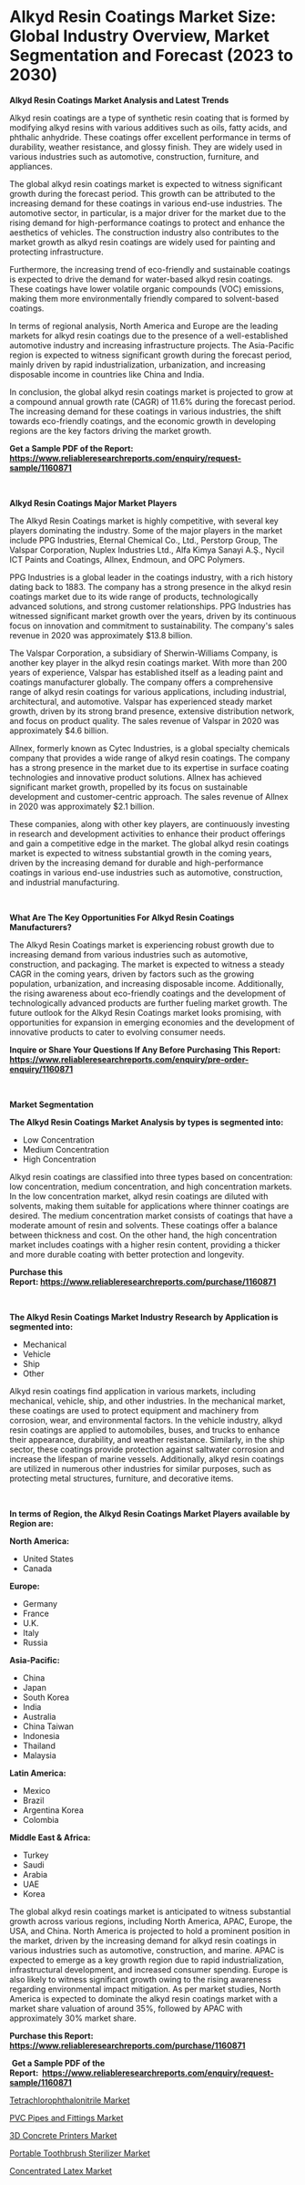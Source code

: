 <p><h1>Alkyd Resin Coatings Market Size: Global Industry Overview, Market Segmentation and Forecast (2023 to 2030)</h1></p><p><strong>Alkyd Resin Coatings Market Analysis and Latest Trends</strong></p>
<p><p>Alkyd resin coatings are a type of synthetic resin coating that is formed by modifying alkyd resins with various additives such as oils, fatty acids, and phthalic anhydride. These coatings offer excellent performance in terms of durability, weather resistance, and glossy finish. They are widely used in various industries such as automotive, construction, furniture, and appliances.</p><p>The global alkyd resin coatings market is expected to witness significant growth during the forecast period. This growth can be attributed to the increasing demand for these coatings in various end-use industries. The automotive sector, in particular, is a major driver for the market due to the rising demand for high-performance coatings to protect and enhance the aesthetics of vehicles. The construction industry also contributes to the market growth as alkyd resin coatings are widely used for painting and protecting infrastructure.</p><p>Furthermore, the increasing trend of eco-friendly and sustainable coatings is expected to drive the demand for water-based alkyd resin coatings. These coatings have lower volatile organic compounds (VOC) emissions, making them more environmentally friendly compared to solvent-based coatings.</p><p>In terms of regional analysis, North America and Europe are the leading markets for alkyd resin coatings due to the presence of a well-established automotive industry and increasing infrastructure projects. The Asia-Pacific region is expected to witness significant growth during the forecast period, mainly driven by rapid industrialization, urbanization, and increasing disposable income in countries like China and India.</p><p>In conclusion, the global alkyd resin coatings market is projected to grow at a compound annual growth rate (CAGR) of 11.6% during the forecast period. The increasing demand for these coatings in various industries, the shift towards eco-friendly coatings, and the economic growth in developing regions are the key factors driving the market growth.</p></p>
<p><strong>Get a Sample PDF of the Report:&nbsp; <a href="https://www.reliableresearchreports.com/enquiry/request-sample/1160871">https://www.reliableresearchreports.com/enquiry/request-sample/1160871</a></strong></p>
<p>&nbsp;</p>
<p><strong>Alkyd Resin Coatings Major Market Players</strong></p>
<p><p>The Alkyd Resin Coatings market is highly competitive, with several key players dominating the industry. Some of the major players in the market include PPG Industries, Eternal Chemical Co., Ltd., Perstorp Group, The Valspar Corporation, Nuplex Industries Ltd., Alfa Kimya Sanayi A.Ş., Nycil ICT Paints and Coatings, Allnex, Endmoun, and OPC Polymers.</p><p>PPG Industries is a global leader in the coatings industry, with a rich history dating back to 1883. The company has a strong presence in the alkyd resin coatings market due to its wide range of products, technologically advanced solutions, and strong customer relationships. PPG Industries has witnessed significant market growth over the years, driven by its continuous focus on innovation and commitment to sustainability. The company's sales revenue in 2020 was approximately $13.8 billion.</p><p>The Valspar Corporation, a subsidiary of Sherwin-Williams Company, is another key player in the alkyd resin coatings market. With more than 200 years of experience, Valspar has established itself as a leading paint and coatings manufacturer globally. The company offers a comprehensive range of alkyd resin coatings for various applications, including industrial, architectural, and automotive. Valspar has experienced steady market growth, driven by its strong brand presence, extensive distribution network, and focus on product quality. The sales revenue of Valspar in 2020 was approximately $4.6 billion.</p><p>Allnex, formerly known as Cytec Industries, is a global specialty chemicals company that provides a wide range of alkyd resin coatings. The company has a strong presence in the market due to its expertise in surface coating technologies and innovative product solutions. Allnex has achieved significant market growth, propelled by its focus on sustainable development and customer-centric approach. The sales revenue of Allnex in 2020 was approximately $2.1 billion.</p><p>These companies, along with other key players, are continuously investing in research and development activities to enhance their product offerings and gain a competitive edge in the market. The global alkyd resin coatings market is expected to witness substantial growth in the coming years, driven by the increasing demand for durable and high-performance coatings in various end-use industries such as automotive, construction, and industrial manufacturing.</p></p>
<p>&nbsp;</p>
<p><strong>What Are The Key Opportunities For Alkyd Resin Coatings Manufacturers?</strong></p>
<p><p>The Alkyd Resin Coatings market is experiencing robust growth due to increasing demand from various industries such as automotive, construction, and packaging. The market is expected to witness a steady CAGR in the coming years, driven by factors such as the growing population, urbanization, and increasing disposable income. Additionally, the rising awareness about eco-friendly coatings and the development of technologically advanced products are further fueling market growth. The future outlook for the Alkyd Resin Coatings market looks promising, with opportunities for expansion in emerging economies and the development of innovative products to cater to evolving consumer needs.</p></p>
<p><strong>Inquire or Share Your Questions If Any Before Purchasing This Report: <a href="https://www.reliableresearchreports.com/enquiry/pre-order-enquiry/1160871">https://www.reliableresearchreports.com/enquiry/pre-order-enquiry/1160871</a></strong></p>
<p>&nbsp;</p>
<p><strong>Market Segmentation</strong></p>
<p><strong>The Alkyd Resin Coatings Market Analysis by types is segmented into:</strong></p>
<p><ul><li>Low Concentration</li><li>Medium Concentration</li><li>High Concentration</li></ul></p>
<p><p>Alkyd resin coatings are classified into three types based on concentration: low concentration, medium concentration, and high concentration markets. In the low concentration market, alkyd resin coatings are diluted with solvents, making them suitable for applications where thinner coatings are desired. The medium concentration market consists of coatings that have a moderate amount of resin and solvents. These coatings offer a balance between thickness and cost. On the other hand, the high concentration market includes coatings with a higher resin content, providing a thicker and more durable coating with better protection and longevity.</p></p>
<p><strong>Purchase this Report:&nbsp;<a href="https://www.reliableresearchreports.com/purchase/1160871">https://www.reliableresearchreports.com/purchase/1160871</a></strong></p>
<p>&nbsp;</p>
<p><strong>The Alkyd Resin Coatings Market Industry Research by Application is segmented into:</strong></p>
<p><ul><li>Mechanical</li><li>Vehicle</li><li>Ship</li><li>Other</li></ul></p>
<p><p>Alkyd resin coatings find application in various markets, including mechanical, vehicle, ship, and other industries. In the mechanical market, these coatings are used to protect equipment and machinery from corrosion, wear, and environmental factors. In the vehicle industry, alkyd resin coatings are applied to automobiles, buses, and trucks to enhance their appearance, durability, and weather resistance. Similarly, in the ship sector, these coatings provide protection against saltwater corrosion and increase the lifespan of marine vessels. Additionally, alkyd resin coatings are utilized in numerous other industries for similar purposes, such as protecting metal structures, furniture, and decorative items.</p></p>
<p>&nbsp;</p>
<p><strong>In terms of Region, the Alkyd Resin Coatings Market Players available by Region are:</strong></p>
<p>
    <p> <strong> North America: </strong>
        <ul>
            <li>United States</li>
            <li>Canada</li>
        </ul>
        </p> 
    <p> <strong> Europe: </strong>
        <ul>
            <li>Germany</li>
            <li>France</li>
            <li>U.K.</li>
            <li>Italy</li>
            <li>Russia</li>
        </ul>
        </p> 
    <p> <strong> Asia-Pacific: </strong>
        <ul>
            <li>China</li>
            <li>Japan</li>
            <li>South Korea</li>
            <li>India</li>
            <li>Australia</li>
            <li>China Taiwan</li>
            <li>Indonesia</li>
            <li>Thailand</li>
            <li>Malaysia</li>
        </ul>
        </p> 
    <p> <strong> Latin America: </strong>
        <ul>
            <li>Mexico</li>
            <li>Brazil</li>
            <li>Argentina Korea</li>
            <li>Colombia</li>
        </ul>
        </p> 
    <p> <strong> Middle East & Africa: </strong>
        <ul>
            <li>Turkey</li>
            <li>Saudi</li>
            <li>Arabia</li>
            <li>UAE</li>
            <li>Korea</li>
        </ul>
    </p>
    </p>
<p><p>The global alkyd resin coatings market is anticipated to witness substantial growth across various regions, including North America, APAC, Europe, the USA, and China. North America is projected to hold a prominent position in the market, driven by the increasing demand for alkyd resin coatings in various industries such as automotive, construction, and marine. APAC is expected to emerge as a key growth region due to rapid industrialization, infrastructural development, and increased consumer spending. Europe is also likely to witness significant growth owing to the rising awareness regarding environmental impact mitigation. As per market studies, North America is expected to dominate the alkyd resin coatings market with a market share valuation of around 35%, followed by APAC with approximately 30% market share.</p></p>
<p><strong>Purchase this Report: <a href="https://www.reliableresearchreports.com/purchase/1160871">https://www.reliableresearchreports.com/purchase/1160871</a></strong></p>
<p>&nbsp;<strong>Get a Sample PDF of the Report:&nbsp;&nbsp;<a href="https://www.reliableresearchreports.com/enquiry/request-sample/1160871">https://www.reliableresearchreports.com/enquiry/request-sample/1160871</a></strong></p>
<p><strong></strong></p>
<p><p><a href="https://www.linkedin.com/pulse/decoding-tetrachlorophthalonitrile-market-deep-dive-latest-q8krc/">Tetrachlorophthalonitrile Market</a></p><p><a href="https://www.linkedin.com/pulse/decoding-pvc-pipes-fittings-market-deep-dive-latest-trends-dbwac/">PVC Pipes and Fittings Market</a></p><p><a href="https://medium.com/@bethhermann2023/3d-concrete-printers-market-size-growth-forecast-2023-2030-9c1e8eba27ac">3D Concrete Printers Market</a></p><p><a href="https://www.linkedin.com/pulse/portable-toothbrush-sterilizer-market-research-report-unlocks-q8r4e/">Portable Toothbrush Sterilizer Market</a></p><p><a href="https://medium.com/@adeafrashri2022/concentrated-latex-market-size-growth-forecast-2023-2030-3fc1c5f18b74">Concentrated Latex Market</a></p></p>